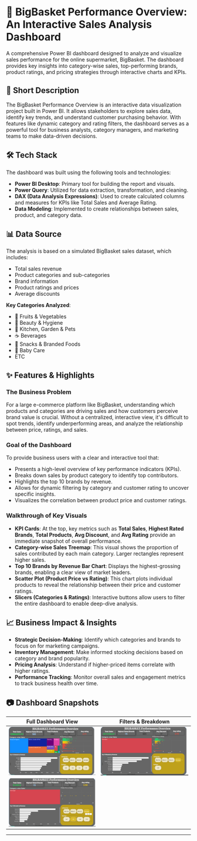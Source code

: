 # **🛒 BigBasket Performance Overview: An Interactive Sales Analysis Dashboard**

A comprehensive Power BI dashboard designed to analyze and visualize sales performance for the online supermarket, BigBasket. The dashboard provides key insights into category-wise sales, top-performing brands, product ratings, and pricing strategies through interactive charts and KPIs.

## **🚀 Short Description**

The BigBasket Performance Overview is an interactive data visualization project built in Power BI. It allows stakeholders to explore sales data, identify key trends, and understand customer purchasing behavior. With features like dynamic category and rating filters, the dashboard serves as a powerful tool for business analysts, category managers, and marketing teams to make data-driven decisions.

## **🛠️ Tech Stack**

The dashboard was built using the following tools and technologies:

* **Power BI Desktop**: Primary tool for building the report and visuals.  
* **Power Query**: Utilized for data extraction, transformation, and cleaning.  
* **DAX (Data Analysis Expressions)**: Used to create calculated columns and measures for KPIs like Total Sales and Average Rating.  
* **Data Modeling**: Implemented to create relationships between sales, product, and category data.

## **📊 Data Source**

The analysis is based on a simulated BigBasket sales dataset, which includes:

* Total sales revenue  
* Product categories and sub-categories  
* Brand information  
* Product ratings and prices  
* Average discounts

**Key Categories Analyzed**:

* 🍎 Fruits & Vegetables  
* 💄 Beauty & Hygiene  
* 🏡 Kitchen, Garden & Pets  
* ☕ Beverages  
* 🍪 Snacks & Branded Foods  
* 👶 Baby Care
* ETC

## **✨ Features & Highlights**

### **The Business Problem**

For a large e-commerce platform like BigBasket, understanding which products and categories are driving sales and how customers perceive brand value is crucial. Without a centralized, interactive view, it's difficult to spot trends, identify underperforming areas, and analyze the relationship between price, ratings, and sales.

### **Goal of the Dashboard**

To provide business users with a clear and interactive tool that:

* Presents a high-level overview of key performance indicators (KPIs).  
* Breaks down sales by product category to identify top contributors.  
* Highlights the top 10 brands by revenue.  
* Allows for dynamic filtering by category and customer rating to uncover specific insights.  
* Visualizes the correlation between product price and customer ratings.

### **Walkthrough of Key Visuals**

* **KPI Cards**: At the top, key metrics such as **Total Sales**, **Highest Rated Brands**, **Total Products**, **Avg Discount**, and **Avg Rating** provide an immediate snapshot of overall performance.  
* **Category-wise Sales Treemap**: This visual shows the proportion of sales contributed by each main category. Larger rectangles represent higher sales.  
* **Top 10 Brands by Revenue Bar Chart**: Displays the highest-grossing brands, enabling a clear view of market leaders.  
* **Scatter Plot (Product Price vs Rating)**: This chart plots individual products to reveal the relationship between their price and customer ratings.  
* **Slicers (Categories & Ratings)**: Interactive buttons allow users to filter the entire dashboard to enable deep-dive analysis.

## **📈 Business Impact & Insights**

* **Strategic Decision-Making**: Identify which categories and brands to focus on for marketing campaigns.  
* **Inventory Management**: Make informed stocking decisions based on category and brand popularity.  
* **Pricing Analysis**: Understand if higher-priced items correlate with higher ratings.  
* **Performance Tracking**: Monitor overall sales and engagement metrics to track business health over time.

## 📷 Dashboard Snapshots

| Full Dashboard View | Filters & Breakdown |
|---------------------|----------------------|
| ![Dashboard 1](https://raw.githubusercontent.com/rasmaus/Bigbasket_Performance-Overview_Dashboard-/main/photo1.png) | ![Dashboard 2](https://raw.githubusercontent.com/rasmaus/Bigbasket_Performance-Overview_Dashboard-/main/photo%204.png) |
| ![Dashboard 3](https://raw.githubusercontent.com/rasmaus/Bigbasket_Performance-Overview_Dashboard-/main/photo%206.png) | |

---
